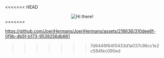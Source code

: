 <<<<<<< HEAD
<div id="header" align="center">
    <img src=".github/cover.gif" alt="Hi there!">
</div>
=======



https://github.com/JoeriHermans/JoeriHermans/assets/218636/310dee6f-0f9b-4b5f-b173-9539256db661

>>>>>>> 7d9446f64f0433d1a037c96cc1e2c584fec090ed

<!--
**JoeriHermans/JoeriHermans** is a ✨ _special_ ✨ repository because its `README.md` (this file) appears on your GitHub profile.

Here are some ideas to get you started:

- 🔭 I’m currently working on ...
- 🌱 I’m currently learning ...
- 👯 I’m looking to collaborate on ...
- 🤔 I’m looking for help with ...
- 💬 Ask me about ...
- 📫 How to reach me: ...
- 😄 Pronouns: ...
- ⚡ Fun fact: ...
-->
